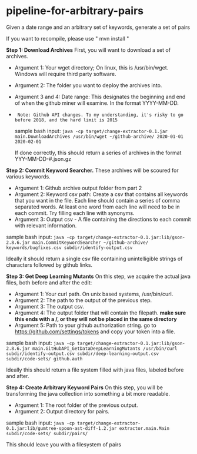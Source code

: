 # pipeline-for-arbitrary-pairs
Given a date range and an arbitrary set of keywords, generate a set of pairs

If you want to recompile, please use " mvn install "

**Step 1: Download Archives**
  First, you will want to download a set of archives. 

-    Argument 1: Your wget directory; On linux, this is /usr/bin/wget. Windows will require third party software.
-    Argument 2: The folder you want to deploy the archives into. 
-    Argument 3 and 4: Date range: This designates the beginning and end of when the github miner will examine. In the format YYYY-MM-DD. 
-      Note: Github API changes. To my understanding, it's risky to go before 2018, and the hard limit is 2015

  sample bash input:
    `java -cp target/change-extractor-0.1.jar main.DownloadArchives /usr/bin/wget ~/github-archive/ 2020-01-01 2020-02-01`

  If done correctly, this should return a series of archives in the format YYY-MM-DD-#.json.gz
  
**Step 2: Commit Keyword Searcher.**
  These archives will be scoured for various keywords.
  
-    Argument 1: Github archive output folder from part 2
-    Argument 2: Keyword csv path: Create a csv that contains all keywords that you want in the file. Each line should contain a series of comma separated words. At least one word from each line will need to be in each commit. Try filling each line with synonyms. 
-    Argument 3: Output csv - A file containing the directions to each commit with relevant information.

  sample bash input:
    `java -cp target/change-extractor-0.1.jar:lib/gson-2.8.6.jar main.CommitKeywordSearcher ~/github-archive/ keywords/bugfixes.csv subdir/identify-output.csv`
    
  Ideally it should return a single csv file containing unintelligible strings of characters followed by github links.

**Step 3: Get Deep Learning Mutants**
  On this step, we acquire the actual java files, both before and after the edit:
  
-    Argument 1: Your curl path. On unix based systems, /usr/bin/curl. 
-    Argument 2: The path to the output of the previous step.
-    Argument 3: The output csv.
-    Argument 4: The output folder that will contain the filepath. **make sure this ends with a /, or they will not be placed in the same directory**
-    Argument 5: Path to your github authorization string. go to https://github.com/settings/tokens and copy your token into a file.

  sample bash input:
    `java -cp target/change-extractor-0.1.jar:lib/gson-2.8.6.jar main.GitHubAPI_GetDataDeepLearningMutants /usr/bin/curl subdir/identify-output.csv subdir/deep-learning-output.csv subdir/code-sets/ github.auth`
  
  Ideally this should return a file system filled with java files, labeled before and after.
  
**Step 4: Create Arbitrary Keyword Pairs**
  On this step, you will be transforming the java collection into something a bit more readable.
  
  - Argument 1: The root folder of the previous output.
  - Argument 2: Output directory for pairs.
  
  sample bash input:
    `java -cp target/change-extractor-0.1.jar:lib/gumtree-spoon-ast-diff-1.2.jar extractor.main.Main subdir/code-sets/ subdir/pairs/`

This should leave you with a filesystem of pairs
